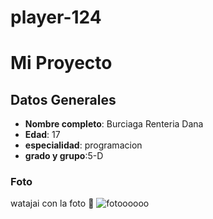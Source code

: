 # player-124
# Mi Proyecto

## Datos Generales




- **Nombre completo**: Burciaga Renteria Dana 
- **Edad**: 17
- **especialidad**: programacion
- **grado y grupo**:5-D


### Foto

watajai con la foto 💜
![fotoooooo](ruta/a/la/imagen.jpg)





